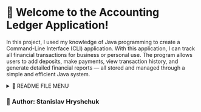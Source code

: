 # 💼 Welcome to the Accounting Ledger Application!
In this project, I used my knowledge of Java programming to create a Command-Line Interface (CLI) application.
With this application, I can track all financial transactions for business or personal use.
The program allows users to add deposits, make payments, view transaction history, and generate detailed financial reports — all stored and managed through a simple and efficient Java system.
<details>

  <summary>🧾 README FILE MENU</summary>

  <details>
    <summary>🛠 Technologies Used</summary>

* Java 17+1111

* File I/O (BufferedReader, FileWriter)
* Collections API (ArrayList, Comparator)
* Java Time API (LocalDate, LocalTime, LocalDateTime, DateTimeFormatter)

  </details>  
  <details>
  <summary>🧠 Features</summary>

## Home Menu:
* Add Deposit: Enter deposits with description, vendor, and amount.
* Make Payment: Record expenses with vendor information.
*  Access Report Menu
## Ledger Menu:
* View All Transactions
* View Only Deposits
* View Only Payments
* Access Report Menu
## Reports Menu:
* Month-to-Date transactions
* Previous Month transactions
* Year-to-Date transactions
* Previous Year transactions
* Search by Vendor
* Custom Search
### Automatic Sorting:
Sorts all transactions by newest to oldest by default.

  </details>
<details>
  <summary>💻 Application Interface</summary>

### Home Menu:
![alt text](pictures/homeScreen.png)

### Ledger Menu:
![alt text](pictures/ledgerScreen.png)

### Reports Menu
![alt text](pictures/reportScreen.png)

  </details>
  <details>
    <summary>📂 File Structure</summary>

* Main.java

* Transaction.java

* transaction.csv
  </details>
  <details>
    <summary>▶️ How to Run</summary>


* Install Java 17 or higher

* Compile the Java files

* Run the Main class from your terminal or IDE

Follow the on-screen menu to add transactions or generate reports
  </details>

</details>

### 👤 Author: Stanislav Hryshchuk


